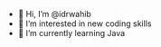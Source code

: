 - 👋 Hi, I’m @idrwahib
- 👀 I’m interested in new coding skills
- 🌱 I’m currently learning Java


<!---
idrwahib/idrwahib is a ✨ special ✨ repository because its `README.md` (this file) appears on your GitHub profile.
You can click the Preview link to take a look at your changes.
--->
